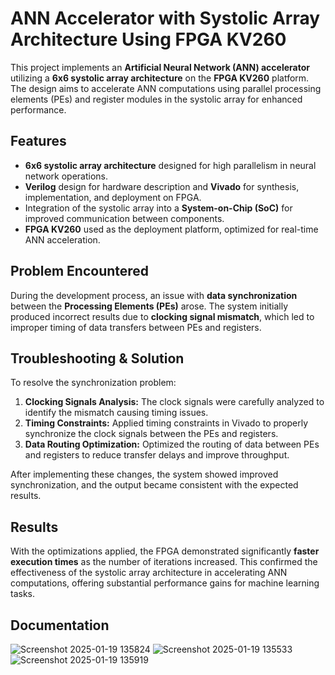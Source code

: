 # ANN Accelerator with Systolic Array Architecture Using FPGA KV260

This project implements an **Artificial Neural Network (ANN) accelerator** utilizing a **6x6 systolic array architecture** on the **FPGA KV260** platform. The design aims to accelerate ANN computations using parallel processing elements (PEs) and register modules in the systolic array for enhanced performance.

## Features
- **6x6 systolic array architecture** designed for high parallelism in neural network operations.
- **Verilog** design for hardware description and **Vivado** for synthesis, implementation, and deployment on FPGA.
- Integration of the systolic array into a **System-on-Chip (SoC)** for improved communication between components.
- **FPGA KV260** used as the deployment platform, optimized for real-time ANN acceleration.

## Problem Encountered
During the development process, an issue with **data synchronization** between the **Processing Elements (PEs)** arose. The system initially produced incorrect results due to **clocking signal mismatch**, which led to improper timing of data transfers between PEs and registers.

## Troubleshooting & Solution
To resolve the synchronization problem:
1. **Clocking Signals Analysis:** The clock signals were carefully analyzed to identify the mismatch causing timing issues.
2. **Timing Constraints:** Applied timing constraints in Vivado to properly synchronize the clock signals between the PEs and registers.
3. **Data Routing Optimization:** Optimized the routing of data between PEs and registers to reduce transfer delays and improve throughput.

After implementing these changes, the system showed improved synchronization, and the output became consistent with the expected results.

## Results
With the optimizations applied, the FPGA demonstrated significantly **faster execution times** as the number of iterations increased. This confirmed the effectiveness of the systolic array architecture in accelerating ANN computations, offering substantial performance gains for machine learning tasks.

## Documentation
![Screenshot 2025-01-19 135824](https://github.com/user-attachments/assets/592d3b02-6de7-47eb-9318-a52e3dd3acdb)
![Screenshot 2025-01-19 135533](https://github.com/user-attachments/assets/7993b579-52ca-47c3-ba4a-83f89d2a3352)
![Screenshot 2025-01-19 135919](https://github.com/user-attachments/assets/6efeec56-cc65-4202-9505-6d7571eb4e52)



